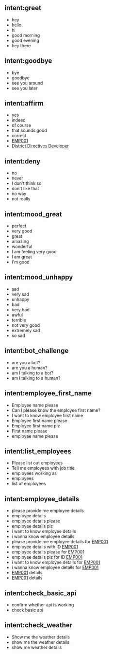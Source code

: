 ## intent:greet
- hey
- hello
- hi
- good morning
- good evening
- hey there

## intent:goodbye
- bye
- goodbye
- see you around
- see you later

## intent:affirm
- yes
- indeed
- of course
- that sounds good
- correct
- [EMP001](emp_id)
- [District Directives Developer](designation)

## intent:deny
- no
- never
- I don't think so
- don't like that
- no way
- not really

## intent:mood_great
- perfect
- very good
- great
- amazing
- wonderful
- I am feeling very good
- I am great
- I'm good

## intent:mood_unhappy
- sad
- very sad
- unhappy
- bad
- very bad
- awful
- terrible
- not very good
- extremely sad
- so sad

## intent:bot_challenge
- are you a bot?
- are you a human?
- am I talking to a bot?
- am I talking to a human?

## intent:employee_first_name
- Employee name please
- Can I please know the employee first name?
- I want to know employee first name
- Employee first name please
- Employee first name plz
- First name please
- employee name please

## intent:list_employees
- Please list out employees
- Tell me employees with job title
- employees working as
- employees
- list of employees

## intent:employee_details
- please provide me employee details
- employee details
- employee details please
- employee details plz
- i want to know employee details
- i wanna know employee details
- please provide me employee details for [EMP001](emp_id)
- employee details with ID [EMP001](emp_id)
- employee details please for [EMP001](emp_id)
- employee details plz for ID [EMP001](emp_id)
- i want to know employee details for [EMP001](emp_id)
- i wanna know employee details for [EMP001](emp_id)
- [EMP001](emp_id) details
- [EMP001](emp_id) details

## intent:check_basic_api
- confirm whether api is working
- check basic api

## intent:check_weather
- Show me the weather details
- show me the weather details
- show me weather details
